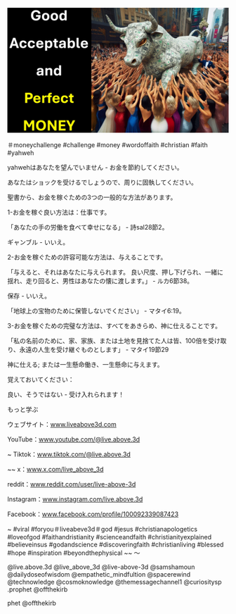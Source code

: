 ![Video cover image](../cover.jpg "cover photo")

＃moneychallenge #challenge #money #wordoffaith #christian #faith #yahweh

yahwehはあなたを望んでいません - お金を節約してください。

あなたはショックを受けるでしょうので、周りに固執してください。

聖書から、お金を稼ぐための3つの一般的な方法があります。

1-お金を稼ぐ良い方法は：仕事です。

「あなたの手の労働を食べて幸せになる」 - 詩sal28節2。

ギャンブル - いいえ。

2-お金を稼ぐための許容可能な方法は、与えることです。

「与えると、それはあなたに与えられます。 良い尺度、押し下げられ、一緒に揺れ、走り回ると、男性はあなたの懐に渡します。」 - ルカ6節38。

保存 - いいえ。

「地球上の宝物のために保管しないでください」 - マタイ6:19。

3-お金を稼ぐための完璧な方法は、すべてをあきらめ、神に仕えることです。

「私の名前のために、家、家族、または土地を見捨てた人は皆、100倍を受け取り、永遠の人生を受け継ぐものとします」 - マタイ19節29

神に仕える; または一生懸命働き、一生懸命に与えます。

覚えておいてください：

良い、そうではない - 受け入れられます！

もっと学ぶ

ウェブサイト：www.liveabove3d.com

YouTube：www.youtube.com/@live.above.3d

~ Tiktok：www.tiktok.com/@live.above.3d

~~ x：www.x.com/live_above_3d

reddit：www.reddit.com/user/live-above-3d

Instagram：www.instagram.com/live.above.3d

Facebook：www.facebook.com/profile/100092339087423

~ #viral #foryou＃liveabeve3d＃god #jesus #christianapologetics #loveofgod #faithandristianity #scienceandfaith #christianityexplained #believeinsus #godandscience #discoveringfaith #christianliving #blessed #hope #inspiration #beyondthephysical ~~ 〜

@live.above.3d @live_above_3d @live-above-3d @samshamoun @dailydoseofwisdom @empathetic_mindfultion @spacerewind @technowledge @cosmoknowledge @themessagechannel1 @curiositysp .prophet @offthekirb

phet @offthekirb